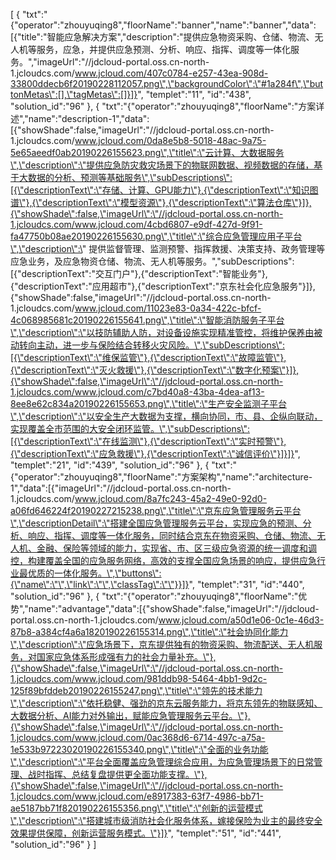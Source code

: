 [
	{
		"txt":"{\"operator\":\"zhouyuqing8\",\"floorName\":\"banner\",\"name\":\"banner\",\"data\":[{\"title\":\"智能应急解决方案\",\"description\":\"提供应急物资采购、仓储、物流、无人机等服务，应急，并提供应急预测、分析、响应、指挥、调度等一体化服务。\",\"imageUrl\":\"//jdcloud-portal.oss.cn-north-1.jcloudcs.com/www.jcloud.com/407c0784-e257-43ea-908d-33800ddecb6f20190228112057.png\",\"backgroundColor\":\"#1a284f\",\"buttonMetas\":[],\"tagMetas\":[]}]}",
		"templet":"11",
		"id":"438",
		"solution_id":"96"
	},
	{
		"txt":"{\"operator\":\"zhouyuqing8\",\"floorName\":\"方案详述\",\"name\":\"description-1\",\"data\":[{\"showShade\":false,\"imageUrl\":\"//jdcloud-portal.oss.cn-north-1.jcloudcs.com/www.jcloud.com/0da8e5b8-5018-48ac-9a75-5e65aeedf0ab20190226155623.png\",\"title\":\"云计算、大数据服务\",\"description\":\"提供应急防灾救灾场景下的物联网数据、视频数据的存储，基于大数据的分析、预测等基础服务\",\"subDescriptions\":[{\"descriptionText\":\"存储、计算、GPU能力\"},{\"descriptionText\":\"知识图谱\"},{\"descriptionText\":\"模型资源\"},{\"descriptionText\":\"算法仓库\"}]},{\"showShade\":false,\"imageUrl\":\"//jdcloud-portal.oss.cn-north-1.jcloudcs.com/www.jcloud.com/4cbd6807-e9df-427d-9f91-fa47750b08ae20190226155630.png\",\"title\":\"综合应急管理应用子平台\",\"description\":\" 提供监督管理、监测预警、指挥救援、决策支持、政务管理等应急业务，及应急物资仓储、物流、无人机等服务。\",\"subDescriptions\":[{\"descriptionText\":\"交互门户\"},{\"descriptionText\":\"智能业务\"},{\"descriptionText\":\"应用超市\"},{\"descriptionText\":\"京东社会化应急服务\"}]},{\"showShade\":false,\"imageUrl\":\"//jdcloud-portal.oss.cn-north-1.jcloudcs.com/www.jcloud.com/11023e83-0a34-422c-bfcf-4c068985681c20190226155641.png\",\"title\":\"智能消防服务子平台\",\"description\":\"以技防辅助人防，对设备设施实现精准管控，将维护保养由被动转向主动，进一步与保险结合转移火灾风险。\",\"subDescriptions\":[{\"descriptionText\":\"维保监管\"},{\"descriptionText\":\"故障监管\"},{\"descriptionText\":\"灭火救援\"},{\"descriptionText\":\"数字化预案\"}]},{\"showShade\":false,\"imageUrl\":\"//jdcloud-portal.oss.cn-north-1.jcloudcs.com/www.jcloud.com/c7bd40a8-43ba-4dea-af13-8ee8e62c834a20190226155653.png\",\"title\":\"生产安全监测子平台\",\"description\":\"以安全生产大数据为支撑，横向协同，市、县、企纵向联动，实现覆盖全市范围的大安全闭环监管。\",\"subDescriptions\":[{\"descriptionText\":\"在线监测\"},{\"descriptionText\":\"实时预警\"},{\"descriptionText\":\"应急救援\"},{\"descriptionText\":\"诚信评价\"}]}]}",
		"templet":"21",
		"id":"439",
		"solution_id":"96"
	},
	{
		"txt":"{\"operator\":\"zhouyuqing8\",\"floorName\":\"方案架构\",\"name\":\"architecture-1\",\"data\":[{\"imageUrl\":\"//jdcloud-portal.oss.cn-north-1.jcloudcs.com/www.jcloud.com/8a7fc243-45a2-49e0-92d0-a06fd646224f20190227215238.png\",\"title\":\"京东应急管理服务云平台\",\"descriptionDetail\":\"搭建全国应急管理服务云平台，实现应急的预测、分析、响应、指挥、调度等一体化服务，同时结合京东在物资采购、仓储、物流、无人机、金融、保险等领域的能力，实现省、市、区三级应急资源的统一调度和调控，构建覆盖全国的应急服务网络，高效的支撑全国应急场景的响应，提供应急行业最优质的一体化服务。\",\"buttons\":{\"name\":\"\",\"link\":\"\",\"classTag\":\"\"}}]}",
		"templet":"31",
		"id":"440",
		"solution_id":"96"
	},
	{
		"txt":"{\"operator\":\"zhouyuqing8\",\"floorName\":\"优势\",\"name\":\"advantage\",\"data\":[{\"showShade\":false,\"imageUrl\":\"//jdcloud-portal.oss.cn-north-1.jcloudcs.com/www.jcloud.com/a50d1e06-0c1e-46d3-87b8-a384cf4a6a1820190226155314.png\",\"title\":\"社会协同化能力\",\"description\":\"应急场景下，京东提供独有的物资采购、物流配送、无人机服务，对国家应急体系形成强有力的社会力量补充。\"},{\"showShade\":false,\"imageUrl\":\"//jdcloud-portal.oss.cn-north-1.jcloudcs.com/www.jcloud.com/981ddb98-5464-4bb1-9d2c-125f89bfddeb20190226155247.png\",\"title\":\"领先的技术能力\",\"description\":\"依托稳健、强劲的京东云服务能力，将京东领先的物联感知、大数据分析、AI能力对外输出，赋能应急管理服务云平台。\"},{\"showShade\":false,\"imageUrl\":\"//jdcloud-portal.oss.cn-north-1.jcloudcs.com/www.jcloud.com/0ac368d6-6714-497c-a75a-1e533b97223020190226155340.png\",\"title\":\"全面的业务功能\",\"description\":\"平台全面覆盖应急管理综合应用，为应急管理场景下的日常管理、战时指挥、总结复盘提供更全面功能支撑。\"},{\"showShade\":false,\"imageUrl\":\"//jdcloud-portal.oss.cn-north-1.jcloudcs.com/www.jcloud.com/e8917383-63f7-4986-bb71-ae5187bb71f820190226155356.png\",\"title\":\"创新的运营模式\",\"description\":\"搭建城市级消防社会化服务体系，嫁接保险为业主的最终安全效果提供保障，创新运营服务模式。\"}]}",
		"templet":"51",
		"id":"441",
		"solution_id":"96"
	}
]